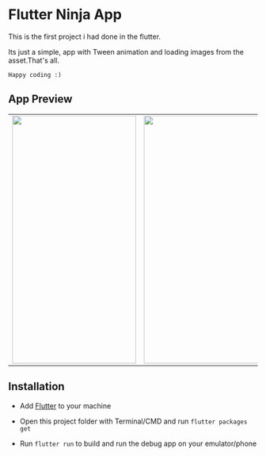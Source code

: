 # Flutter Ninja App

This is the first project i had done in the flutter.

Its just a simple, app with Tween animation and loading images from the asset.That's all.

`Happy coding :)`

## App Preview
<table>
<tr>
<td><img src="https://user-images.githubusercontent.com/37578839/185836857-aa79cd29-8e80-4f69-a044-af46bd4b5409.png" data-canonical-src="https://gyazo.com/eb5c5741b6a9a16c692170a41a49c858.png" width="250" height="500" /></td>
<td><img src="https://user-images.githubusercontent.com/37578839/185836861-49351909-aaea-419e-b044-17a9d0e0e833.png" data-canonical-src="https://gyazo.com/eb5c5741b6a9a16c692170a41a49c858.png" width="250" height="500" /></td>
<td><img src="https://user-images.githubusercontent.com/37578839/185836865-451128b1-a80b-4e14-bfbe-14787c4af4a7.png" data-canonical-src="https://gyazo.com/eb5c5741b6a9a16c692170a41a49c858.png" width="250" height="500" /></td>
</tr>
</table>

## Installation

- Add [Flutter](https://flutter.dev/docs/get-started/install) to your machine

- Open this project folder with Terminal/CMD and run `flutter packages get`

- Run `flutter run` to build and run the debug app on your emulator/phone
